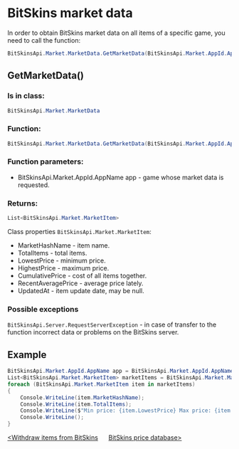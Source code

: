 ﻿# BitSkins market data

In order to obtain BitSkins market data on all items of a specific game, you need to call the function:

```csharp
BitSkinsApi.Market.MarketData.GetMarketData(BitSkinsApi.Market.AppId.AppName app);
```

## GetMarketData()

### Is in class:

```csharp
BitSkinsApi.Market.MarketData
```

### Function:

```csharp
BitSkinsApi.Market.MarketData.GetMarketData(BitSkinsApi.Market.AppId.AppName app);
```

### Function parameters:

* BitSkinsApi.Market.AppId.AppName app - game whose market data is requested.

### Returns:

```csharp
List<BitSkinsApi.Market.MarketItem>
```

Class properties ```BitSkinsApi.Market.MarketItem```:
* MarketHashName - item name.
* TotalItems - total items.
* LowestPrice - minimum price.
* HighestPrice - maximum price.
* CumulativePrice - cost of all items together.
* RecentAveragePrice - average price lately.
* UpdatedAt - item update date, may be null.

### Possible exceptions
```BitSkinsApi.Server.RequestServerException``` - in case of transfer to the function incorrect data or problems on the BitSkins server.

## Example

```csharp
BitSkinsApi.Market.AppId.AppName app = BitSkinsApi.Market.AppId.AppName.CounterStrikGlobalOffensive;
List<BitSkinsApi.Market.MarketItem> marketItems = BitSkinsApi.Market.MarketData.GetMarketData(app);
foreach (BitSkinsApi.Market.MarketItem item in marketItems)
{
    Console.WriteLine(item.MarketHashName);
    Console.WriteLine(item.TotalItems);
    Console.WriteLine($"Min price: {item.LowestPrice} Max price: {item.HighestPrice}");
    Console.WriteLine();
}
```

[<Withdraw items from BitSkins](https://github.com/Captious99/BitSkinsApi/blob/master/docs/eng/inventory/withdraw_item.md) &nbsp;&nbsp;&nbsp;&nbsp; [BitSkins price database>](https://github.com/Captious99/BitSkinsApi/blob/master/docs/eng/market/price_database.md)